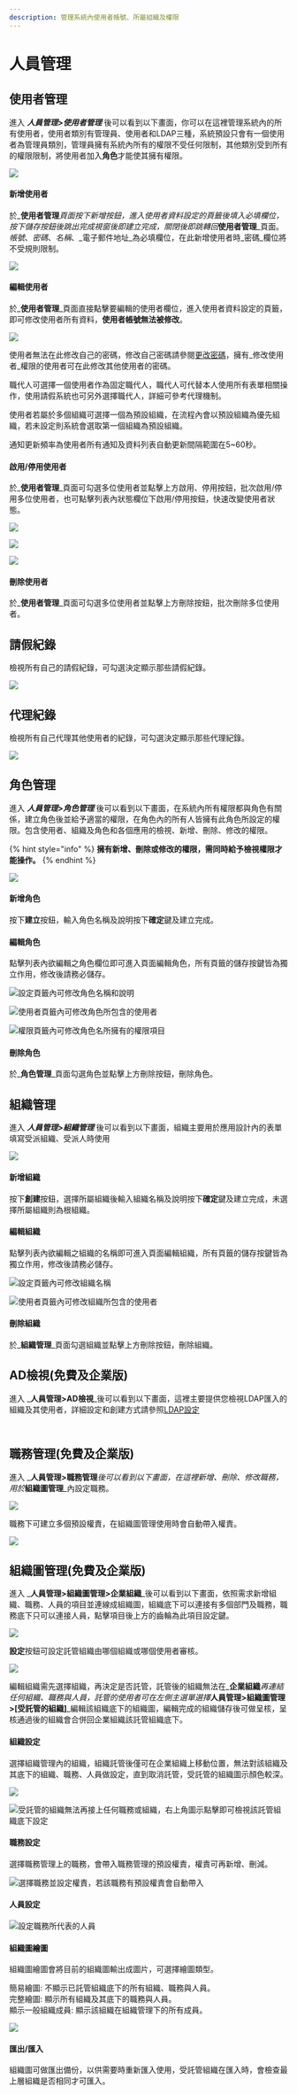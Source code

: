 ```yaml
---
description: 管理系統內使用者帳號、所屬組織及權限
---
```


# 人員管理

## 使用者管理

進入 _**人員管理>使用者管理**_ 後可以看到以下畫面，你可以在這裡管理系統內的所有使用者，使用者類別有管理員、使用者和LDAP三種，系統預設只會有一個使用者為管理員類別，管理員擁有系統內所有的權限不受任何限制，其他類別受到所有的權限限制，將使用者加入**角色**才能使其擁有權限。

![](../.gitbook/assets/ren-yuan-guan-li-shi-yong-zhe-guan-li-.jpg)

#### 新增使用者

於_**使用者管理**_頁面按下新增按鈕，進入使用者資料設定的頁籤後填入必填欄位，按下儲存按鈕後跳出完成視窗後即建立完成，關閉後即跳轉回_**使用者管理**_頁面。_帳號_、_密碼_、_名稱_、_電子郵件地址_為必填欄位，在此新增使用者時_密碼_欄位將不受規則限制。

![](<../.gitbook/assets/tu-pian- (49).png>)

#### 編輯使用者

於_**使用者管理**_頁面直接點擊要編輯的使用者欄位，進入使用者資料設定的頁籤，即可修改使用者所有資料，**使用者帳號無法被修改**。

![](<../.gitbook/assets/tu-pian- (7).png>)

使用者無法在此修改自己的密碼，修改自己密碼請參閱[更改密碼](1.md#ge-ren-zi-xun)，擁有_修改使用者_權限的使用者可在此修改其他使用者的密碼。

職代人可選擇一個使用者作為固定職代人，職代人可代替本人使用所有表單相關操作，使用請假系統也可另外選擇職代人，詳細可參考代理機制。

使用者若屬於多個組織可選擇一個為預設組織，在流程內會以預設組織為優先組織，若未設定則系統會選取第一個組織為預設組織。

通知更新頻率為使用者所有通知及資料列表自動更新間隔範圍在5\~60秒。

#### 啟用/停用使用者

於_**使用者管理**_頁面可勾選多位使用者並點擊上方啟用、停用按鈕，批次啟用/停用多位使用者，也可點擊列表內狀態欄位下啟用/停用按鈕，快速改變使用者狀態。

![](<../.gitbook/assets/image (58).png>)

![](<../.gitbook/assets/image (36).png>)

![](<../.gitbook/assets/image (5).png>)

#### 刪除使用者

於_**使用者管理**_頁面可勾選多位使用者並點擊上方刪除按鈕，批次刪除多位使用者。

## 請假紀錄

檢視所有自己的請假紀錄，可勾選決定顯示那些請假紀錄。

![](<../.gitbook/assets/tu-pian- (39).png>)

## 代理紀錄

檢視所有自己代理其他使用者的紀錄，可勾選決定顯示那些代理紀錄。

![](<../.gitbook/assets/tu-pian- (48).png>)

## 角色管理

進入 _**人員管理>角色管理**_ 後可以看到以下畫面，在系統內所有權限都與角色有關係，建立角色後並給予適當的權限，在角色內的所有人皆擁有此角色所設定的權限。包含使用者、組織及角色和各個應用的檢視、新增、刪除、修改的權限。

{% hint style="info" %}
**擁有新增、刪除或修改的權限，需同時給予檢視權限才能操作。**
{% endhint %}

![](<../.gitbook/assets/image (65).png>)

#### 新增角色

按下**建立**按鈕，輸入角色名稱及說明按下**確定**鍵及建立完成。

#### 編輯角色

點擊列表內欲編輯之角色欄位即可進入頁面編輯角色，所有頁籤的儲存按鍵皆為獨立作用，修改後請務必儲存。

![設定頁籤內可修改角色名稱和說明](<../.gitbook/assets/image (2).png>)

![使用者頁籤內可修改角色所包含的使用者](../.gitbook/assets/image.png)

![權限頁籤內可修改角色名所擁有的權限項目](<../.gitbook/assets/image (51).png>)

#### 刪除角色

於_**角色管理**_頁面勾選角色並點擊上方刪除按鈕，刪除角色。

## 組織管理

進入 _**人員管理>組織管理**_ 後可以看到以下畫面，組織主要用於應用設計內的表單填寫受派組織、受派人時使用

![](<../.gitbook/assets/image (77).png>)

#### 新增組織

按下**創建**按鈕，選擇所屬組織後輸入組織名稱及說明按下**確定**鍵及建立完成，未選擇所屬組織則為根組織。

#### 編輯組織

點擊列表內欲編輯之組織的名稱即可進入頁面編輯組織，所有頁籤的儲存按鍵皆為獨立作用，修改後請務必儲存。

![設定頁籤內可修改組織名稱](<../.gitbook/assets/image (67).png>)

![使用者頁籤內可修改組織所包含的使用者](<../.gitbook/assets/image (30).png>)

#### 刪除組織

於_**組織管理**_頁面勾選組織並點擊上方刪除按鈕，刪除組織。

## AD檢視(免費及企業版)

進入 _**人員管理>AD檢視**_後可以看到以下畫面，這裡主要提供您檢視LDAP匯入的組織及其使用者，詳細設定和創建方式請參照[LDAP設定](9.md#ldap-she-ding)

\
職務管理(免費及企業版) <a href="#ldap-jian-shi-mian-fei-ji-qi-ye-ban" id="ldap-jian-shi-mian-fei-ji-qi-ye-ban"></a>
---------------------------------------------------------------------------------------------------------

進入 _**人員管理>職務管理**_後可以看到以下畫面，在這裡新增、刪除、修改職務，用於_**組織圖管理**_內設定職務。

![](<../.gitbook/assets/image (55).png>)

職務下可建立多個預設權責，在組織圖管理使用時會自動帶入權責。

![](<../.gitbook/assets/tu-pian- (56).png>)

## 組織圖管理(免費及企業版) <a href="#ldap-jian-shi-mian-fei-ji-qi-ye-ban" id="ldap-jian-shi-mian-fei-ji-qi-ye-ban"></a>

進入 _**人員管理>組織圖管理>企業組織**_後可以看到以下畫面，依照需求新增組織、職務、人員的項目並連線成組織圖，組織底下可以連接有多個部門及職務，職務底下只可以連接人員，點擊項目後上方的齒輪為此項目設定鍵。

![](<../.gitbook/assets/tu-pian- (4).png>)

**設定**按鈕可設定託管組織由哪個組織或哪個使用者審核。

![](<../.gitbook/assets/tu-pian- (13).png>)

編輯組織需先選擇組織，再決定是否託管，託管後的組織無法在_**企業組織**_再連結任何組織、職務與人員，託管的使用者可在左側主選單選擇_**人員管理>組織圖管理>\[受託管的組織]**_編輯該組織底下的組織圖，編輯完成的組織儲存後可做呈核，呈核通過後的組織會合併回企業組織該託管組織底下。

#### 組織設定

選擇組織管理內的組織，組織託管後僅可在企業組織上移動位置，無法對該組織及其底下的組織、職務、人員做設定，直到取消託管，受託管的組織圖示顏色較深。

![](<../.gitbook/assets/tu-pian- (5).png>)



![受託管的組織無法再接上任何職務或組織，右上角圖示點擊即可檢視該託管組織底下設定](<../.gitbook/assets/tu-pian- (17).png>)

#### 職務設定

選擇職務管理上的職務，會帶入職務管理的預設權責，權責可再新增、刪減。

![選擇職務並設定權責，若該職務有預設權責會自動帶入](<../.gitbook/assets/tu-pian- (15).png>)

#### 人員設定

![設定職務所代表的人員](<../.gitbook/assets/image (17).png>)

#### 組織圖繪圖

組織圖繪圖會將目前的組織圖輸出成圖片，可選擇繪圖類型。

簡易繪圖: 不顯示已託管組織底下的所有組織、職務與人員。\
完整繪圖: 顯示所有組織及其底下的職務與人員。\
顯示一般組織成員: 顯示該組織在組織管理下的所有成員。

![](<../.gitbook/assets/tu-pian- (9).png>)

#### 匯出/匯入

組織圖可做匯出備份，以供需要時重新匯入使用，受託管組織在匯入時，會檢查最上層組織是否相同才可匯入。
